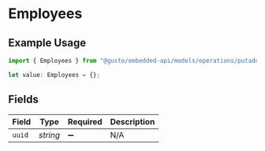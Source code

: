 # Employees

## Example Usage

```typescript
import { Employees } from "@gusto/embedded-api/models/operations/putaddpeopletodepartment.js";

let value: Employees = {};
```

## Fields

| Field              | Type               | Required           | Description        |
| ------------------ | ------------------ | ------------------ | ------------------ |
| `uuid`             | *string*           | :heavy_minus_sign: | N/A                |